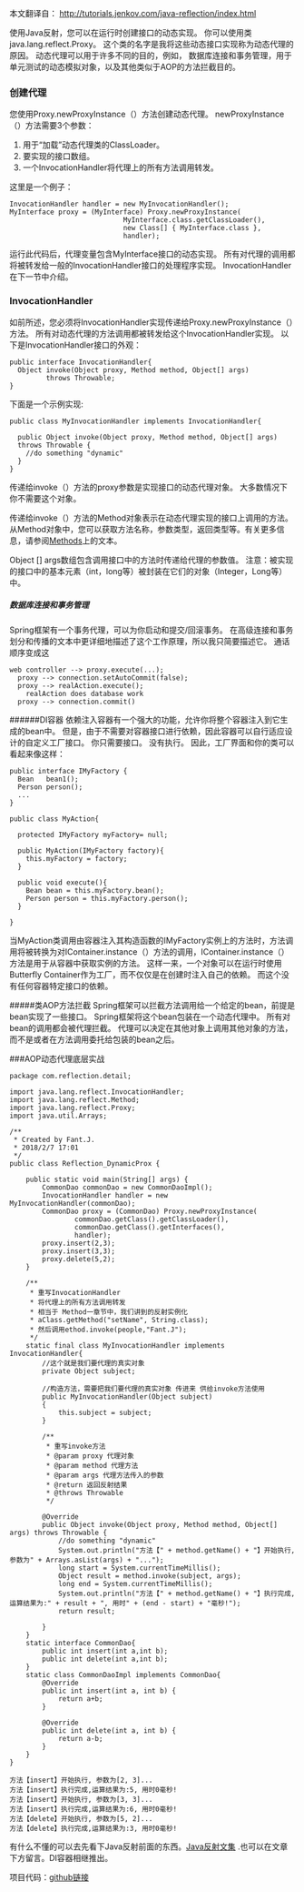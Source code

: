 本文翻译自： http://tutorials.jenkov.com/java-reflection/index.html

使用Java反射，您可以在运行时创建接口的动态实现。 你可以使用类java.lang.reflect.Proxy。 这个类的名字是我将这些动态接口实现称为动态代理的原因。 动态代理可以用于许多不同的目的，例如， 数据库连接和事务管理，用于单元测试的动态模拟对象，以及其他类似于AOP的方法拦截目的。

### 创建代理
您使用Proxy.newProxyInstance（）方法创建动态代理。 newProxyInstance（）方法需要3个参数：
1. 用于“加载”动态代理类的ClassLoader。
2. 要实现的接口数组。
3. 一个InvocationHandler将代理上的所有方法调用转发。

这里是一个例子：
```
InvocationHandler handler = new MyInvocationHandler();
MyInterface proxy = (MyInterface) Proxy.newProxyInstance(
                            MyInterface.class.getClassLoader(),
                            new Class[] { MyInterface.class },
                            handler);
```
运行此代码后，代理变量包含MyInterface接口的动态实现。 所有对代理的调用都将被转发给一般的InvocationHandler接口的处理程序实现。 InvocationHandler在下一节中介绍。
### InvocationHandler 

如前所述，您必须将InvocationHandler实现传递给Proxy.newProxyInstance（）方法。 所有对动态代理的方法调用都被转发给这个InvocationHandler实现。 以下是InvocationHandler接口的外观：
```
public interface InvocationHandler{
  Object invoke(Object proxy, Method method, Object[] args)
         throws Throwable;
}
```

下面是一个示例实现:
```
public class MyInvocationHandler implements InvocationHandler{

  public Object invoke(Object proxy, Method method, Object[] args)
  throws Throwable {
    //do something "dynamic"
  }
}
```
传递给invoke（）方法的proxy参数是实现接口的动态代理对象。 大多数情况下你不需要这个对象。

传递给invoke（）方法的Method对象表示在动态代理实现的接口上调用的方法。 从Method对象中，您可以获取方法名称，参数类型，返回类型等。有关更多信息，请参阅[Methods](https://www.jianshu.com/p/673cd98f7ed7)上的文本。

Object [] args数组包含调用接口中的方法时传递给代理的参数值。 注意：被实现的接口中的基本元素（int，long等）被封装在它们的对象（Integer，Long等）中。


##### 数据库连接和事务管理
Spring框架有一个事务代理，可以为你启动和提交/回滚事务。 在高级连接和事务划分和传播的文本中更详细地描述了这个工作原理，所以我只简要描述它。 通话顺序变成这
```
web controller --> proxy.execute(...);
  proxy --> connection.setAutoCommit(false);
  proxy --> realAction.execute();
    realAction does database work
  proxy --> connection.commit()
```

######DI容器
依赖注入容器有一个强大的功能，允许你将整个容器注入到它生成的bean中。 但是，由于不需要对容器接口进行依赖，因此容器可以自行适应设计的自定义工厂接口。 你只需要接口。 没有执行。 因此，工厂界面和你的类可以看起来像这样：
```
public interface IMyFactory {
  Bean   bean1();
  Person person();
  ...
}
```
```
public class MyAction{

  protected IMyFactory myFactory= null;

  public MyAction(IMyFactory factory){
    this.myFactory = factory;
  }

  public void execute(){
    Bean bean = this.myFactory.bean();
    Person person = this.myFactory.person();
  }

}
```
当MyAction类调用由容器注入其构造函数的IMyFactory实例上的方法时，方法调用将被转换为对IContainer.instance（）方法的调用，IContainer.instance（）方法是用于从容器中获取实例的方法。 这样一来，一个对象可以在运行时使用Butterfly Container作为工厂，而不仅仅是在创建时注入自己的依赖。 而这个没有任何容器特定接口的依赖。

#####类AOP方法拦截
Spring框架可以拦截方法调用给一个给定的bean，前提是bean实现了一些接口。 Spring框架将这个bean包装在一个动态代理中。 所有对bean的调用都会被代理拦截。 代理可以决定在其他对象上调用其他对象的方法，而不是或者在方法调用委托给包装的bean之后。  

###AOP动态代理底层实战
```
package com.reflection.detail;

import java.lang.reflect.InvocationHandler;
import java.lang.reflect.Method;
import java.lang.reflect.Proxy;
import java.util.Arrays;

/**
 * Created by Fant.J.
 * 2018/2/7 17:01
 */
public class Reflection_DynamicProx {

    public static void main(String[] args) {
        CommonDao commonDao = new CommonDaoImpl();
        InvocationHandler handler = new MyInvocationHandler(commonDao);
        CommonDao proxy = (CommonDao) Proxy.newProxyInstance(
                commonDao.getClass().getClassLoader(),
                commonDao.getClass().getInterfaces(),
                handler);
        proxy.insert(2,3);
        proxy.insert(3,3);
        proxy.delete(5,2);
    }

    /**
     * 重写InvocationHandler
     * 将代理上的所有方法调用转发
     * 相当于 Method一章节中，我们讲到的反射实例化
     * aClass.getMethod("setName", String.class);
     * 然后调用ethod.invoke(people,"Fant.J");
     */
    static final class MyInvocationHandler implements InvocationHandler{
        //这个就是我们要代理的真实对象
        private Object subject;

        //构造方法，需要把我们要代理的真实对象 传进来 供给invoke方法使用
        public MyInvocationHandler(Object subject)
        {
            this.subject = subject;
        }

        /**
         * 重写invoke方法
         * @param proxy 代理对象
         * @param method 代理方法
         * @param args 代理方法传入的参数
         * @return 返回反射结果
         * @throws Throwable 
         */

        @Override
        public Object invoke(Object proxy, Method method, Object[] args) throws Throwable {
            //do something "dynamic"
            System.out.println("方法【" + method.getName() + "】开始执行, 参数为" + Arrays.asList(args) + "...");
            long start = System.currentTimeMillis();
            Object result = method.invoke(subject, args);
            long end = System.currentTimeMillis();
            System.out.println("方法【" + method.getName() + "】执行完成,运算结果为:" + result + ", 用时" + (end - start) + "毫秒!");
            return result;

        }
    }
    static interface CommonDao{
        public int insert(int a,int b);
        public int delete(int a,int b);
    }
    static class CommonDaoImpl implements CommonDao{
        @Override
        public int insert(int a, int b) {
            return a+b;
        }

        @Override
        public int delete(int a, int b) {
            return a-b;
        }
    }
}

```

```
方法【insert】开始执行, 参数为[2, 3]...
方法【insert】执行完成,运算结果为:5, 用时0毫秒!
方法【insert】开始执行, 参数为[3, 3]...
方法【insert】执行完成,运算结果为:6, 用时0毫秒!
方法【delete】开始执行, 参数为[5, 2]...
方法【delete】执行完成,运算结果为:3, 用时0毫秒!
```

有什么不懂的可以去先看下Java反射前面的东西。[Java反射文集](https://www.jianshu.com/nb/21989596)
.也可以在文章下方留言。DI容器相继推出。

项目代码：[github链接](https://github.com/jiaofanting/Java-nio-and-netty-spring-demo/tree/master/src/com/reflection/detail)








